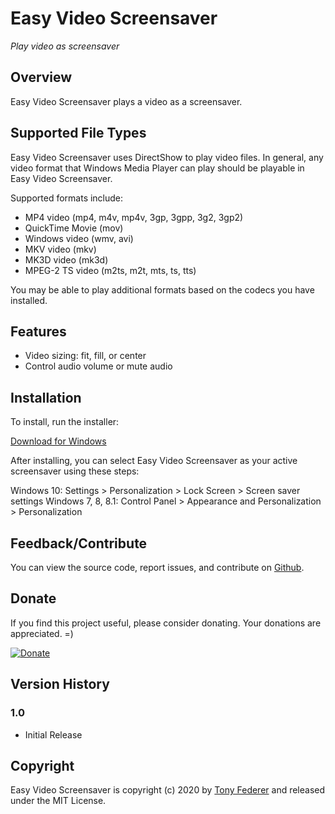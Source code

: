 ﻿# Easy Video Screensaver

*Play video as screensaver*

## Overview

Easy Video Screensaver plays a video as a screensaver.

## Supported File Types

Easy Video Screensaver uses DirectShow to play video files.  In general, any 
video format that Windows Media Player can play should be playable in Easy 
Video Screensaver. 

Supported formats include:

- MP4 video (mp4, m4v, mp4v, 3gp, 3gpp, 3g2, 3gp2)
- QuickTime Movie (mov)
- Windows video (wmv, avi)
- MKV video (mkv)
- MK3D video (mk3d)
- MPEG-2 TS video (m2ts, m2t, mts, ts, tts)

You may be able to play additional formats based on the codecs you have 
installed.

## Features

- Video sizing: fit, fill, or center
- Control audio volume or mute audio

## Installation

To install, run the installer:

[Download for Windows](https://github.com/tonyfederer/EasyVideoScreensaver/releases/download/v1.0/EasyVideoScreensaverSetup.zip)

After installing, you can select Easy Video Screensaver as your active screensaver 
using these steps:

Windows 10: Settings > Personalization > Lock Screen > Screen saver settings
Windows 7, 8, 8.1: Control Panel > Appearance and Personalization > Personalization

## Feedback/Contribute

You can view the source code, report issues, and contribute on [Github](https://github.com/tonyfederer/EasyVideoScreensaver).

## Donate

If you find this project useful, please consider donating.  Your donations are appreciated. =)

[![Donate](https://www.paypalobjects.com/en_US/i/btn/btn_donateCC_LG.gif)](https://www.paypal.com/cgi-bin/webscr?cmd=_s-xclick&hosted_button_id=DC96GRBH4877Q)

## Version History

### 1.0
- Initial Release

## Copyright

Easy Video Screensaver is copyright (c) 2020 by [Tony Federer](https://github.com/tonyfederer) and released under the MIT License.
